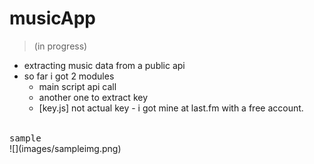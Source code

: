 # musicApp
> (in progress)

- extracting music data from a public api
- so far i got 2 modules
    + main script api call
    + another one to extract key
    + [key.js] not actual key - i got mine at last.fm with a free account.




<br/>
<kbd>sample</kbd>
<br />
![](images/sampleimg.png)
<br/>